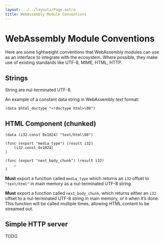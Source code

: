 ```yaml
---
layout: ../../layouts/Page.astro
title: WebAssembly Module Conventions
---
```

# WebAssembly Module Conventions

Here are some lightweight conventions that WebAssembly modules can use as an interface to integrate with the ecosystem. Where possible, they make use of existing standards like UTF-8, MIME, HTML, HTTP.

## Strings

String are nul-terminated UTF-8.

An example of a constant data string in WebAssembly text format:

```wasm
(data $html_doctype "<!doctype html>\00")
```

## HTML Component (chunked)

```wasm
(data (i32.const 0x1024) "text/html\00")

(func (export "media_type") (result i32)
    (i32.const 0x1024)
)

(func (export "next_body_chunk") (result i32)
    …
)
```

**Must** export a function called `media_type` which returns an `i32` offset to `"text/html"` in main memory as a nul-terminated UTF-8 string.

**Must** export a function called `next_body_chunk`, which returns either an `i32` offset to a nul-terminated UTF-8 string in main memory, or `0` when it’s done. This function will be called multiple times, allowing HTML content to be streamed out.

## Simple HTTP server

TODO
